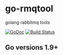 # go-rmqtool
golang rabbitmq tools

[![GoDoc](https://godoc.org/github.com/lvzhihao/go-rmqtool?status.svg)](https://godoc.org/github.com/lvzhihao/go-rmqtool)
[![Build Status](https://travis-ci.org/lvzhihao/go-rmqtool.svg?branch=master)](https://travis-ci.org/lvzhihao/go-rmqtool)

## Go versions 1.9+
